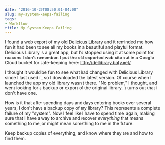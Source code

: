 ```yaml
---
date: "2016-10-29T08:50:01-04:00"
slug: my-system-keeps-failing
tags:
- Workflow
title: My System Keeps Failing
---
```


I found a web export of my
old [Delicious Library](https://www.delicious-monster.com) and it reminded me
how fun it had been to see all my books in a beautiful and playful format.
Delicious Library is a great app, but I'd stopped using it at some point for
reasons I don't remember. I put the old exported web site out in a Google Cloud
bucket for safe-keeping here: http://dellibrary.baty.net/

I thought it would be fun to see what had changed with Delicious Library since I
last used it, so I downloaded the latest version. Of course when I launched the
app my old library wasn't there. "No problem," I thought, and went looking for a
backup or export of the original library. It turns out that I don't have one.

How is it that after spending days and days entering books over several years, I
don't have a backup copy of my library? This represents a complete failure of my
"system". Now I feel like I have to spend time, again, making sure that I have a
way to archive and recover _everything_ that means something to me, or might
mean something to me in the future. 

Keep backup copies of everything, and know where they are and how to find them.

